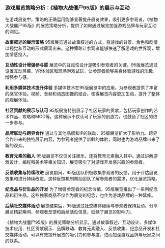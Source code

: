 ### 游戏展览策略分析：《植物大战僵尸95版》的展示与互动

在游戏展览中，策略的正确运用能够显著提升展览效果，吸引更多参观者。《植物大战僵尸95版》的展览策略分析，提供了如何通过展览加强游戏品牌与玩家互动的洞见。

**故事叙述的展示策略**
95版展览通过故事叙述的方式，将游戏的背景、角色和剧情以视觉和互动的形式展现出来。这种策略让参观者能够快速了解游戏的世界观，增加情感投入。

**互动性设计增强参与感**
展览中的互动性设计是吸引参观者的关键。95版展览通过设置互动屏幕、VR体验区和现场游戏试玩，让参观者能够亲身体验游戏的乐趣，增强参与感。

**利用多媒体技术提升体验**
多媒体技术在95版展览中的应用，为参观者提供了丰富的感官体验。视频、音频和动态图像的结合，使得展览内容更加生动，提升了整体的观展体验。

**社区贡献的展示与认可**
95版展览特别展示了社区玩家的贡献，包括玩家创作的艺术作品、攻略和MOD等。这种展示不仅认可了玩家的创造力，也鼓励了社区的进一步参与。

**品牌联动与跨界合作**
通过与其他品牌和IP的联动，95版展览扩大了影响力。跨界合作带来的独特展示内容，为参观者提供了新鲜的体验，同时也为游戏品牌带来了新的观众。

**教育元素的融入**
95版展览不仅仅关注娱乐，还将教育元素融入其中。通过讲解游戏设计、编程和美术等相关知识，展览吸引了对游戏开发感兴趣的参观者。

**反馈收集与持续改进**
展览期间，95版团队积极收集参观者的反馈，用于评估展览效果和进行持续改进。这种反馈机制帮助团队了解参观者的需求，优化展览策略。

**纪念品与衍生品的开发**
为了增强参观者的纪念价值，95版展览推出了一系列纪念品和衍生品。这些独家商品不仅作为展览的纪念，也作为游戏品牌的一种延伸。

**后续社交媒体活动**
展览结束后，95版通过社交媒体继续与参观者保持互动。分享展览精彩瞬间、参观者反馈和后续活动信息，延续了展览的影响力。

《植物大战僵尸95版》的展览策略分析显示，通过故事叙述、互动设计、多媒体技术应用、社区贡献展示、品牌联动、教育元素融入、反馈收集、纪念品开发和社交媒体活动，可以有效提升展览的吸引力和参与度，进而加深游戏品牌与玩家之间的联系。